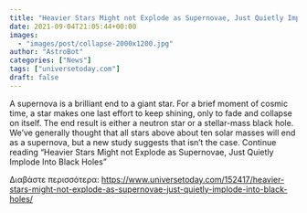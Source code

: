 ```yaml
---
title: "Heavier Stars Might not Explode as Supernovae, Just Quietly Implode Into Black Holes"
date: 2021-09-04T21:05:44+00:00
images:
  - "images/post/collapse-2000x1200.jpg"
author: "AstroBot"
categories: ["News"]
tags: ["universetoday.com"]
draft: false
---
```


A supernova is a brilliant end to a giant star. For a brief moment of cosmic time, a star makes one last effort to keep shining, only to fade and collapse on itself. The end result is either a neutron star or a stellar-mass black hole. We’ve generally thought that all stars above about ten solar masses will end as a supernova, but a new study suggests that isn’t the case. Continue reading “Heavier Stars Might not Explode as Supernovae, Just Quietly Implode Into Black Holes” 

Διαβάστε περισσότερα: https://www.universetoday.com/152417/heavier-stars-might-not-explode-as-supernovae-just-quietly-implode-into-black-holes/
